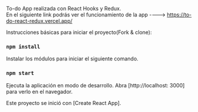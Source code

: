 To-do App realizada con React Hooks y Redux. <br/>
En el siguiente link podrás ver el funcionamiento de la app ----> https://to-do-react-redux.vercel.app/
 
Instrucciones básicas para iniciar el proyecto(Fork & clone):
 
### `npm install`
 
Instalar los módulos para iniciar el siguiente comando.
 
### `npm start`
 
Ejecuta la aplicación en modo de desarrollo.
Abra [http://localhost: 3000] para verlo en el navegador.
 
Este proyecto se inició con [Create React App].

